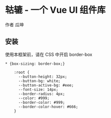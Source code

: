 # 轱辘 - 一个 Vue UI 组件库

作者 瓜坤

## 安装

使用本框架前，请在 CSS 中开启 border-box

```
* {box-sizing: border-box;}
```

```
    :root {
      --button-height: 32px;
      --button-bg: white;
      --button-active-bg: #eee;
      --font-size: 14px;
      --border-radius: 4px;
      --color: #999;
      --border-color: #999;
      --border-color-hover: #666;
    }
```